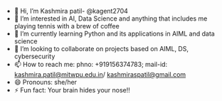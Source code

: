 - 👋 Hi, I’m Kashmira patil- @kagent2704
- 👀 I’m interested in AI, Data Science and anything that includes me playing tennis with a brew of coffee
- 🌱 I’m currently learning Python and its applications in AIML and data science
- 💞️ I’m looking to collaborate on projects based on AIML, DS, cybersecurity
- 📫 How to reach me: phno: +919156374783; mail-id: kashmira.patil@mitwpu.edu.in/ kashmiraspatil@gmail.com
- 😄 Pronouns: she/her
- ⚡ Fun fact: Your brain hides your nose!!

<!---
kagent2704/kagent2704 is a ✨ special ✨ repository because its `README.md` (this file) appears on your GitHub profile.
You can click the Preview link to take a look at your changes.
--->
